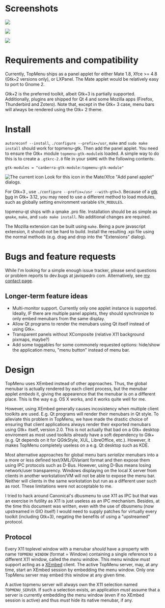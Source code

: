 # Screenshots

![](https://pbs.twimg.com/media/Be2QBA9CQAEYosy.png)

![](https://pbs.twimg.com/media/BmkXFUwCcAADhCs.png)

![](http://depot.javispedro.com/mate/topmenu/thunderbird.png)

# Requirements and compatibility

Currently, TopMenu ships as a panel applet for either Mate 1.8, Xfce >= 4.8 (Gtk+2 versions only), or LXPanel. The Mate applet would be relatively easy to port to Gnome 2.

Gtk+2 is the preferred toolkit, albeit Gtk+3 is partially supported. Additionally, plugins are shipped for Qt 4 and some Mozilla apps (Firefox, Thunderbird and Zotero). Note that, except in the Gtk+ 3 case, menu bars will always be rendered using the Gtk+ 2 theme.

# Install

`autoreconf --install`, `./configure --prefix=/usr`, `make` and `sudo make install` should work for topmenu-gtk. Then add the panel applet. You need to ensure the Gtk+ module `topmenu-gtk-module`is loaded. A simple way to do this is to create a `.gtkrc-2.0` file in your `$HOME` with the following contents:

    gtk-modules = "canberra-gtk-module:topmenu-gtk-module"

![The current icon](https://git.javispedro.com/cgit/topmenu-gtk.git/plain/icons/48x48/topmenu-applet.png) Look for this icon in the Mate/Xfce "Add panel applet" dialogs.

For Gtk+3 , use `./configure --prefix=/usr --with-gtk=3`. Because of a [gtk bug](https://bugzilla.gnome.org/show_bug.cgi?id=730306) in Gtk+ 3.12, you may need to use a different method to load modules, such as globally setting environment variable `GTK_MODULES`.

topmenu-qt ships with a qmake .pro file. Installation should be as simple as `qmake`, `make`, and `sudo make install`. No additional changes are required.

The Mozilla extension can be built using `make`. Being a pure javascript extension, it should not be hard to build. Install the resulting .xpi file using the normal methods (e.g. drag and drop into the "Extensions" dialog).

# Bugs and feature requests

While I'm looking for a simple enough issue tracker,
please send questions or problem reports to dev.bugs at javispedro com. Alternatively, see [my contact page](http://javispedro.com/me.html).

## Longer-term feature ideas

* Multi-monitor support. Currently only one applet instance is supported.  Ideally, IF there are multiple panel applets, they should synchronize to only embed menubars from the same display.
* Allow Qt programs to render the menubars using Qt itself instead of using Gtk+.
* Transparent panels without XComposite (relative X11 background pixmaps, maybe?)
* Add some toggables for some commonely requested options: hide/show the application menu, "menu button" instead of menu bar.

# Design

TopMenu uses XEmbed instead of other approaches. Thus, the global menubar is actually rendered by each client process, but the menubar applet _embeds_ it, giving the appearence that the menubar is on a different place. This is the way e.g. OS X works, and it works quite well for me.

However, using XEmbed generally causes incosistency when multiple client toolkits are used. E.g. Qt programs will render their menubars in Qt style. To alleviate this problem in TopMenu, we have made the drastic choice of ensuring that client applications always render their exported menubars using Gtk+ itself, version 2.0. This is not actually that bad on a Gtk+ desktop enviroment as most used toolkits already have a soft dependency to Gtk+ (e.g. Qt depends on it for QGtkStyle, XUL, LibreOffice, etc.). However, it makes TopMenu completely useless on a e.g. Qt desktop such as KDE.


Most alternative approaches for global menu bars _serialize_ menubars into a a more or less defined text/XML/GVariant format and then expose them using IPC protocols such as D-Bus. However, using D-Bus means losing network/user transparency. Windows displaying on the local X server from clients in another workstation/VM will not be able to expose the menu bar. Neither will clients in the same workstation but run as a different user such as root. These limitations were not acceptable to me.

I tried to hack around Canonical's dbusmenu to use X11 as IPC but that was an exercise in futility as X11 is just useless as an IPC mechanism. 
Besides, at the time this document was written, even with the use of dbusmenu (now upstreamed in GIO itself) I would need to supply patches for virtually every toolkit (including Gtk+3), negating the benefits of using a "upstreamed" protocol.

## Protocol

Every X11 toplevel window with a menubar _should_ have a property with name `TOPMENU_WINDOW` (format = Window) containing a single reference to a different X11 window, called the _menu window_. This menu window _must_ support acting as a [XEmbed](http://standards.freedesktop.org/xembed-spec/xembed-spec-latest.html) client. The active TopMenu server, may, at any time, start an XEmbed session by embedding the menu window. Only one TopMenu server may embed this window at any given time.

A active topmenu server will always own the X11 selection named `TOPMENU_SERVER`. If such a selection exists, an application _must_ assume that a server is currently embedding the menu window (even if no XEmbed session is active) and thus _must_ hide its native menubar, if any.

